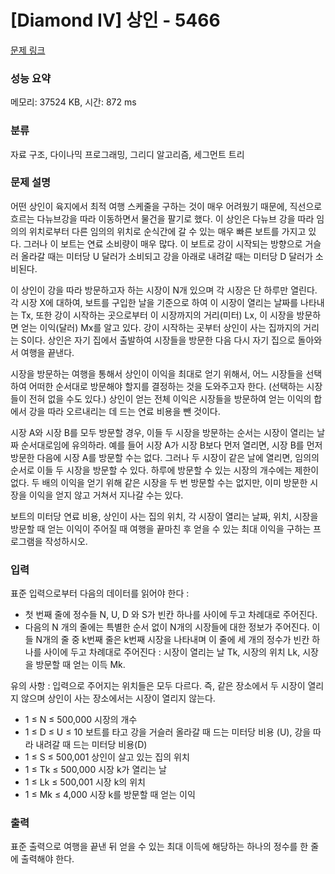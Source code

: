 # [Diamond IV] 상인 - 5466 

[문제 링크](https://www.acmicpc.net/problem/5466) 

### 성능 요약

메모리: 37524 KB, 시간: 872 ms

### 분류

자료 구조, 다이나믹 프로그래밍, 그리디 알고리즘, 세그먼트 트리

### 문제 설명

<p>어떤 상인이 육지에서 최적 여행 스케줄을 구하는 것이 매우 어려웠기 때문에, 직선으로 흐르는 다뉴브강을 따라 이동하면서 물건을 팔기로 했다. 이 상인은 다뉴브 강을 따라 임의의 위치로부터 다른 임의의 위치로 순식간에 갈 수 있는 매우 빠른 보트를 가지고 있다. 그러나 이 보트는 연료 소비량이 매우 많다. 이 보트로 강이 시작되는 방향으로 거슬러 올라갈 때는 미터당 U 달러가 소비되고 강을 아래로 내려갈 때는 미터당 D 달러가 소비된다.</p>

<p>이 상인이 강을 따라 방문하고자 하는 시장이 N개 있으며 각 시장은 단 하루만 열린다. 각 시장 X에 대하여, 보트를 구입한 날을 기준으로 하여 이 시장이 열리는 날짜를 나타내는 Tx, 또한 강이 시작하는 곳으로부터 이 시장까지의 거리(미터) Lx, 이 시장을 방문하면 얻는 이익(달러) Mx를 알고 있다. 강이 시작하는 곳부터 상인이 사는 집까지의 거리는 S이다. 상인은 자기 집에서 출발하여 시장들을 방문한 다음 다시 자기 집으로 돌아와서 여행을 끝낸다.</p>

<p>시장을 방문하는 여행을 통해서 상인이 이익을 최대로 얻기 위해서, 어느 시장들을 선택하여 어떠한 순서대로 방문해야 할지를 결정하는 것을 도와주고자 한다. (선택하는 시장들이 전혀 없을 수도 있다.) 상인이 얻는 전체 이익은 시장들을 방문하여 얻는 이익의 합에서 강을 따라 오르내리는 데 드는 연료 비용을 뺀 것이다.</p>

<p>시장 A와 시장 B를 모두 방문할 경우, 이들 두 시장을 방문하는 순서는 시장이 열리는 날짜 순서대로임에 유의하라. 예를 들어 시장 A가 시장 B보다 먼저 열리면, 시장 B를 먼저 방문한 다음에 시장 A를 방문할 수는 없다. 그러나 두 시장이 같은 날에 열리면, 임의의 순서로 이들 두 시장을 방문할 수 있다. 하루에 방문할 수 있는 시장의 개수에는 제한이 없다. 두 배의 이익을 얻기 위해 같은 시장을 두 번 방문할 수는 없지만, 이미 방문한 시장을 이익을 얻지 않고 거쳐서 지나갈 수는 있다.</p>

<p>보트의 미터당 연료 비용, 상인이 사는 집의 위치, 각 시장이 열리는 날짜, 위치, 시장을 방문할 때 얻는 이익이 주어질 때 여행을 끝마친 후 얻을 수 있는 최대 이익을 구하는 프로그램을 작성하시오.</p>

### 입력 

 <p>표준 입력으로부터 다음의 데이터를 읽어야 한다 :</p>

<ul>
	<li>첫 번째 줄에 정수들 N, U, D 와 S가 빈칸 하나를 사이에 두고 차례대로 주어진다.</li>
	<li>다음의 N 개의 줄에는 특별한 순서 없이 N개의 시장들에 대한 정보가 주어진다. 이들 N개의 줄 중 k번째 줄은 k번째 시장을 나타내며 이 줄에 세 개의 정수가 빈칸 하나를 사이에 두고 차례대로 주어진다 : 시장이 열리는 날 Tk, 시장의 위치 Lk, 시장을 방문할 때 얻는 이득 Mk.</li>
</ul>

<p>유의 사항 : 입력으로 주어지는 위치들은 모두 다르다. 즉, 같은 장소에서 두 시장이 열리지 않으며 상인이 사는 장소에서는 시장이 열리지 않는다.</p>

<ul>
	<li>1 ≤ N ≤ 500,000 시장의 개수</li>
	<li>1 ≤ D ≤ U ≤ 10 보트를 타고 강을 거슬러 올라갈 때 드는 미터당 비용 (U), 강을 따라 내려갈 때 드는 미터당 비용(D)</li>
	<li>1 ≤ S ≤ 500,001 상인이 살고 있는 집의 위치</li>
	<li>1 ≤ Tk ≤ 500,000 시장 k가 열리는 날</li>
	<li>1 ≤ Lk ≤ 500,001 시장 k의 위치</li>
	<li>1 ≤ Mk ≤ 4,000 시장 k를 방문할 때 얻는 이익</li>
</ul>

### 출력 

 <p>표준 출력으로 여행을 끝낸 뒤 얻을 수 있는 최대 이득에 해당하는 하나의 정수를 한 줄에 출력해야 한다.</p>

